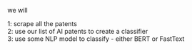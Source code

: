 we will <br>

1: scrape all the patents <br>
2: use our list of AI patents to create a classifier<br>
3: use some NLP model to classify - either BERT or FastText<br>


